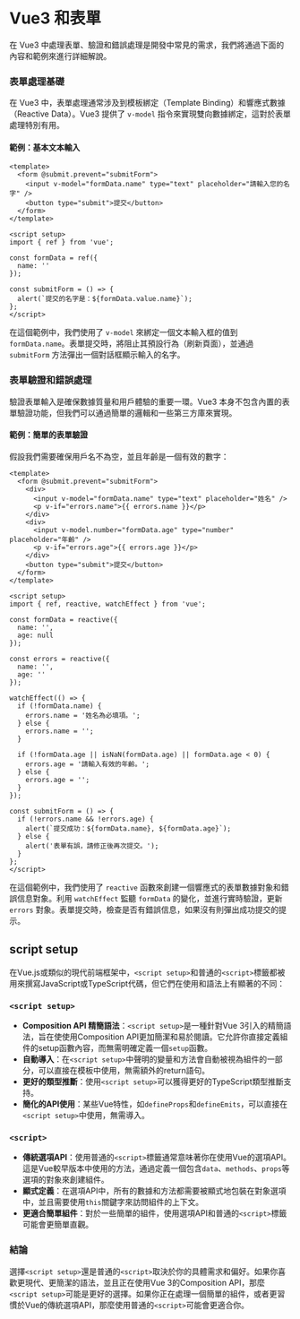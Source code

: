 # Vue3 和表單

在 Vue3 中處理表單、驗證和錯誤處理是開發中常見的需求，我們將通過下面的內容和範例來進行詳細解說。

### 表單處理基礎

在 Vue3 中，表單處理通常涉及到模板綁定（Template Binding）和響應式數據（Reactive Data）。Vue3 提供了 `v-model` 指令來實現雙向數據綁定，這對於表單處理特別有用。

#### 範例：基本文本輸入

```vue
<template>
  <form @submit.prevent="submitForm">
    <input v-model="formData.name" type="text" placeholder="請輸入您的名字" />
    <button type="submit">提交</button>
  </form>
</template>

<script setup>
import { ref } from 'vue';

const formData = ref({
  name: ''
});

const submitForm = () => {
  alert(`提交的名字是：${formData.value.name}`);
};
</script>
```

在這個範例中，我們使用了 `v-model` 來綁定一個文本輸入框的值到 `formData.name`。表單提交時，將阻止其預設行為（刷新頁面），並通過 `submitForm` 方法彈出一個對話框顯示輸入的名字。

### 表單驗證和錯誤處理

驗證表單輸入是確保數據質量和用戶體驗的重要一環。Vue3 本身不包含內置的表單驗證功能，但我們可以通過簡單的邏輯和一些第三方庫來實現。

#### 範例：簡單的表單驗證

假設我們需要確保用戶名不為空，並且年齡是一個有效的數字：

```vue
<template>
  <form @submit.prevent="submitForm">
    <div>
      <input v-model="formData.name" type="text" placeholder="姓名" />
      <p v-if="errors.name">{{ errors.name }}</p>
    </div>
    <div>
      <input v-model.number="formData.age" type="number" placeholder="年齡" />
      <p v-if="errors.age">{{ errors.age }}</p>
    </div>
    <button type="submit">提交</button>
  </form>
</template>

<script setup>
import { ref, reactive, watchEffect } from 'vue';

const formData = reactive({
  name: '',
  age: null
});

const errors = reactive({
  name: '',
  age: ''
});

watchEffect(() => {
  if (!formData.name) {
    errors.name = '姓名為必填項。';
  } else {
    errors.name = '';
  }

  if (!formData.age || isNaN(formData.age) || formData.age < 0) {
    errors.age = '請輸入有效的年齡。';
  } else {
    errors.age = '';
  }
});

const submitForm = () => {
  if (!errors.name && !errors.age) {
    alert(`提交成功：${formData.name}, ${formData.age}`);
  } else {
    alert('表單有誤，請修正後再次提交。');
  }
};
</script>
```

在這個範例中，我們使用了 `reactive` 函數來創建一個響應式的表單數據對象和錯誤信息對象。利用 `watchEffect` 監聽 `formData` 的變化，並進行實時驗證，更新 `errors` 對象。表單提交時，檢查是否有錯誤信息，如果沒有則彈出成功提交的提示。


## script setup

在Vue.js或類似的現代前端框架中，`<script setup>`和普通的`<script>`標籤都被用來撰寫JavaScript或TypeScript代碼，但它們在使用和語法上有顯著的不同：

### `<script setup>`

- **Composition API 精簡語法**：`<script setup>`是一種針對Vue 3引入的精簡語法，旨在使使用Composition API更加簡潔和易於閱讀。它允許你直接定義組件的setup函數內容，而無需明確定義一個`setup`函數。
- **自動導入**：在`<script setup>`中聲明的變量和方法會自動被視為組件的一部分，可以直接在模板中使用，無需額外的return語句。
- **更好的類型推斷**：使用`<script setup>`可以獲得更好的TypeScript類型推斷支持。
- **簡化的API使用**：某些Vue特性，如`defineProps`和`defineEmits`，可以直接在`<script setup>`中使用，無需導入。

### `<script>`

- **傳統選項API**：使用普通的`<script>`標籤通常意味著你在使用Vue的選項API。這是Vue較早版本中使用的方法，通過定義一個包含`data`、`methods`、`props`等選項的對象來創建組件。
- **顯式定義**：在選項API中，所有的數據和方法都需要被顯式地包裝在對象選項中，並且需要使用`this`關鍵字來訪問組件的上下文。
- **更適合簡單組件**：對於一些簡單的組件，使用選項API和普通的`<script>`標籤可能會更簡單直觀。

### 結論

選擇`<script setup>`還是普通的`<script>`取決於你的具體需求和偏好。如果你喜歡更現代、更簡潔的語法，並且正在使用Vue 3的Composition API，那麼`<script setup>`可能是更好的選擇。如果你正在處理一個簡單的組件，或者更習慣於Vue的傳統選項API，那麼使用普通的`<script>`可能會更適合你。